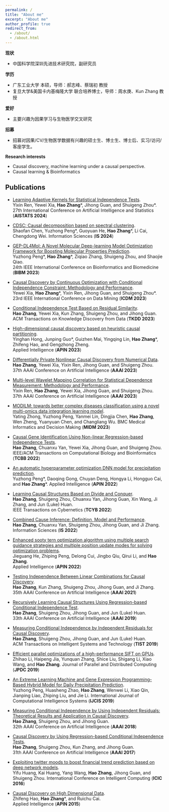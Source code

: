 ```yaml
---
permalink: /
title: "About me"
excerpt: "About me"
author_profile: true
redirect_from: 
  - /about/
  - /about.html
---
```

**现状**
* 中国科学院深圳先进技术研究院，副研究员

**学历**
* 广东工业大学 本硕，导师：郝志峰、蔡瑞初 教授
* 复旦大学&美国卡内基梅隆大学 联合培养博士，导师：周水庚、Kun Zhang 教授

**爱好**
* 主要兴趣为因果学习与生物医学交叉研究

**招募**
* 招募对因果/CV/生物医学数据有兴趣的硕士生、博士生、博士后、实习/访问/客座学生。

**Research interests**
* Causal discovery, machine learning under a causal perspective.
* Causal learning & Bioinformatics
  
## Publications 

- [Learning Adaptive Kernels for Statistical Independence Tests]().  
  Yixin Ren,  Yewei Xia, **Hao Zhang**\*, Jihong Guan, and Shuigeng Zhou\*.  
  27th International Conference on Artificial Intelligence and Statistics (**AISTATS 2024**)

- [CDSC: Causal decomposition based on spectral clustering]().  
  Shaofan Chen, Yuzhong Peng\*, Guoyuan He, **Hao Zhang**\*, Li Cai, Chengdong Wei. 
  Information Sciences (**IS 2024**)
  
- [GEP-DL4Mol: A Novel Molecular Deep-learning Model Optimization Framework for Boosting Molecular Properties Prediction]().  
  Yuzhong Peng\*, **Hao Zhang**\*, Ziqiao Zhang, Shuigeng Zhou, and Shaojie Qiao.  
  24th IEEE International Conference on Bioinformatics and Biomedicine (**BIBM 2023**)
  
- [Causal Discovery by Continuous Optimization with Conditional Independence Constraint: Methodology and Performance]().  
  Yewei Xia, **Hao Zhang**\*, Yixin Ren, Jihong Guan, and Shuigeng Zhou\*.  
  23rd IEEE International Conference on Data Mining (**ICDM 2023**)
  
- [Conditional Independence Test Based on Residual Similarity](https://dl.acm.org/doi/abs/10.1145/3593810).  
  **Hao Zhang**, Yewei Xia, Kun Zhang, Shuigeng Zhou, and Jihong Guan.  
  ACM Transactions on Knowledge Discovery from Data (**TKDD 2023**)

- [High-dimensional causal discovery based on heuristic causal partitioning]().  
  Yinghan Hong, Junping Guo*, Guizhen Mai, Yingqing Lin, **Hao Zhang**\*, Zhifeng Hao, and Gengzhong Zheng.  
  Applied Intelligence (**APIN 2023**)
  
- [Differentially Private Nonlinear Causal Discovery from Numerical Data](https://ojs.aaai.org/index.php/AAAI/article/view/26452).  
  **Hao Zhang**, Yewei Xia, Yixin Ren, Jihong Guan, and Shuigeng Zhou.  
  37th AAAI Conference on Artificial Intelligence (**AAAI 2023**)   

- [Multi-level Wavelet Mapping Correlation for Statistical Dependence Measurement: Methodology and Performance](https://ojs.aaai.org/index.php/AAAI/article/view/25799).  
  Yixin Ren, **Hao Zhang**, Yewei Xia, Jihong Guan, and Shuigeng Zhou.  
  37th AAAI Conference on Artificial Intelligence (**AAAI 2023**)     

- [MODILM: towards better complex diseases classification using a novel multi-omics data integration learning model]().   
  Yating Zhong, Yuzhong Peng, Yanmei Lin, Dingjia Chen, **Hao Zhang**, Wen Zheng, Yuanyuan Chen, and Changliang Wu.
  BMC Medical Informatics and Decision Making (**MIDM 2023**)
  
- [Causal Gene Identification Using Non-linear Regression-based Independence Tests](https://ieeexplore.ieee.org/abstract/document/9709100).   
  **Hao Zhang**, Chuanxu Yan, Yewei Xia, Jihong Guan, and Shuigeng Zhou.  
  IEEE/ACM Transactions on Computational Biology and Bioinformatics (**TCBB 2022**)

- [An automatic hyperparameter optimization DNN model for precipitation prediction]().  
  Yuzhong Peng\*, Daoqing Gong, Chuyan Deng, Hongya Li, Hongguo Cai, and **Hao Zhang**\*. 
  Applied Intelligence (**APIN 2022**)
  
- [Learning Causal Structures Based on Divide and Conquer]().  
  **Hao Zhang**, Shuigeng Zhou, Chuanxu Yan, Jihong Guan, Xin Wang, Ji Zhang, and Jun (Luke) Huan.  
  IEEE Transactions on Cybernetics (**TCYB 2022**)

- [Combined Cause Inference: Definition, Model and Performance]().  
  **Hao Zhang**, Chuanxu Yan, Shuigeng Zhou, Jihong Guan, and Ji Zhang.  
  Information Sciences (**IS 2022**)

- [Enhanced sooty tern optimization algorithm using multiple search guidance strategies and multiple position update modes for solving optimization problems]().  
  Jieguang He, Zhiping Peng, Delong Cui, Jingbo Qiu, Qirui Li, and **Hao Zhang**.  
  Applied Intelligence (**APIN 2022**)
  
- [Testing Independence Between Linear Combinations for Causal Discovery]().  
  **Hao Zhang**, Kun Zhang, Shuigeng Zhou, Jihong Guan, and Ji Zhang.  
  35th AAAI Conference on Artificial Intelligence (**AAAI 2021**)

- [Recursively Learning Causal Structures Using Regression-based Conditional Independence Test]().  
  **Hao Zhang**, Shuigeng Zhou, Jihong Guan, and Jun (Luke) Huan.  
  33th AAAI Conference on Artificial Intelligence (**AAAI 2019**)

- [Measuring Conditional Independence by Independent Residuals for Causal Discovery]().  
  **Hao Zhang**, Shuigeng Zhou, Jihong Guan, and Jun (Luke) Huan.  
  ACM Transactions on Intelligent Systems and Technology (**TIST 2019**)

- [Efficient parallel optimizations of a high-performance SIFT on GPUs]().  
  Zhihao Li, Haipeng Jia, Yunquan Zhang, Shice Liu, Shigang Li, Xiao Wang, and **Hao Zhang**. 
  Journal of Parallel and Distributed Computing (**JPDC 2019**)

- [An Extreme Learning Machine and Gene Expression Programming-Based Hybrid Model for Daily Precipitation Prediction]().  
  Yuzhong Peng, Huasheng Zhao, **Hao Zhang**, Wenwei Li, Xiao Qin, Jianping Liao, Zhiping Liu, and Jie Li.
  International Journal of Computational Intelligence Systems (**IJCIS 2019**)
  
- [Measuring Conditional Independence by Using Independent Residuals: Theoretical Results and Application in Causal Discovery]().  
  **Hao Zhang**, Shuigeng Zhou, and Jihong Guan.  
  32th AAAI Conference on Artificial Intelligence (**AAAI 2018**)

- [Causal Discovery by Using Regression-based Conditional Independence Tests]().  
  **Hao Zhang**, Shuigeng Zhou, Kun Zhang, and Jihong Guan.  
  31th AAAI Conference on Artificial Intelligence (**AAAI 2017**)

- [Exploiting twitter moods to boost financial trend prediction based on deep network models]().  
  Yifu Huang, Kai Huang, Yang Wang, **Hao Zhang**, Jihong Guan, and Shuigeng Zhou.
  International Conference on Intelligent Computing (**ICIC 2016**)

- [Causal Discovery on High Dimensional Data]().  
  Zhifeng Hao, **Hao Zhang**\*, and Ruichu Cai.  
  Applied Intelligence (**APIN 2015**)
